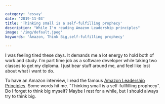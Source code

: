 ```yaml
---

category: 'essay'
date: '2019-11-03'
title: 'Thinking small is a self-fulfilling prophecy'
description: "While I'm reading Amazon Leadership principles"
image: '/img/default.jpeg'
keywords: 'Amazon, Think Big,self-fulfilling prophecy'

---
```


I was feeling tired these days. It demands me a lot energy to hold both of work and study. I'm part time job as a software developer while taking two classes to get my diploma. I just bear stuff around me, and feel like lost about what i want to do.

To have an Amazon interview, I read the famous [Amazon Leadership Principles](https://www.amazon.jobs/en/principles). Some words hit me. "Thinking small is a self-fullfilling prophecy". Do I forget to think big myself? Maybe I rest for a while, but I should always try to think big.

